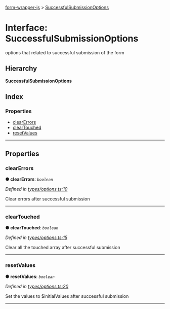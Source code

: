 [form-wrapper-js](../README.md) > [SuccessfulSubmissionOptions](../interfaces/successfulsubmissionoptions.md)

# Interface: SuccessfulSubmissionOptions

options that related to successful submission of the form

## Hierarchy

**SuccessfulSubmissionOptions**

## Index

### Properties

* [clearErrors](successfulsubmissionoptions.md#clearerrors)
* [clearTouched](successfulsubmissionoptions.md#cleartouched)
* [resetValues](successfulsubmissionoptions.md#resetvalues)

---

## Properties

<a id="clearerrors"></a>

###  clearErrors

**● clearErrors**: *`boolean`*

*Defined in [types/options.ts:10](https://github.com/Nevoss/form-wrapper-js/blob/eef06a6/src/types/options.ts#L10)*

Clear errors after successful submission

___
<a id="cleartouched"></a>

###  clearTouched

**● clearTouched**: *`boolean`*

*Defined in [types/options.ts:15](https://github.com/Nevoss/form-wrapper-js/blob/eef06a6/src/types/options.ts#L15)*

Clear all the touched array after successful submission

___
<a id="resetvalues"></a>

###  resetValues

**● resetValues**: *`boolean`*

*Defined in [types/options.ts:20](https://github.com/Nevoss/form-wrapper-js/blob/eef06a6/src/types/options.ts#L20)*

Set the values to $initialValues after successful submission

___

